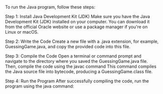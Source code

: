 To run the Java program, follow these steps:

Step 1: Install Java Development Kit (JDK)
Make sure you have the Java Development Kit (JDK) installed on your computer. You can download it from the official Oracle website or use a package manager if you're on Linux or macOS.

Step 2: Write the Code
Create a new file with a .java extension, for example, GuessingGame.java, and copy the provided code into this file.

Step 3: Compile the Code
Open a terminal or command prompt and navigate to the directory where you saved the GuessingGame.java file. Then, compile the code using the javac command
This command compiles the Java source file into bytecode, producing a GuessingGame.class file.

Step 4: Run the Program
After successfully compiling the code, run the program using the java command:
